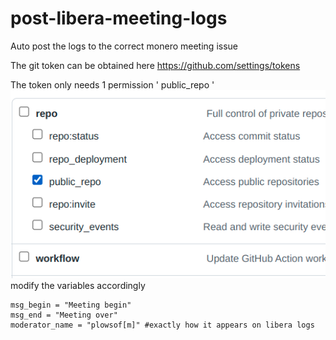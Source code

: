 # post-libera-meeting-logs
Auto post the logs to the correct monero meeting issue 

The git token can be obtained here https://github.com/settings/tokens

The token only needs 1 permission ' public_repo '     
![token permission](https://raw.githubusercontent.com/plowsof/post-libera-meeting-logs/main/gitkey.png)    
modify the variables accordingly 
```
msg_begin = "Meeting begin"
msg_end = "Meeting over"
moderator_name = "plowsof[m]" #exactly how it appears on libera logs
```
